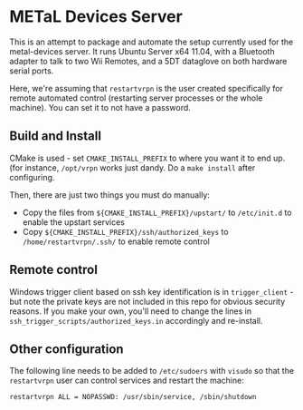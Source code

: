 # METaL Devices Server

This is an attempt to package and automate the setup currently used for the metal-devices server. It runs Ubuntu Server x64 11.04, with a Bluetooth adapter to talk to two Wii Remotes, and a 5DT dataglove on both hardware serial ports.

Here, we're assuming that `restartvrpn` is the user created specifically for remote automated control (restarting server processes or the whole machine). You can set it to not have a password.

## Build and Install

CMake is used - set `CMAKE_INSTALL_PREFIX` to where you want it to end up. (for instance, `/opt/vrpn` works just dandy. Do a `make install` after configuring.

Then, there are just two things you must do manually:

- Copy the files from `${CMAKE_INSTALL_PREFIX}/upstart/` to `/etc/init.d` to enable the upstart services
- Copy `${CMAKE_INSTALL_PREFIX}/ssh/authorized_keys` to `/home/restartvrpn/.ssh/` to enable remote control

## Remote control

Windows trigger client based on ssh key identification is in `trigger_client` - but note the private keys are not included in this repo for obvious security reasons.  If you make your own, you'll need to change the lines in `ssh_trigger_scripts/authorized_keys.in` accordingly and re-install.

## Other configuration

The following line needs to be added to `/etc/sudoers` with `visudo` so that the `restartvrpn` user can control services and restart the machine:

    restartvrpn ALL = NOPASSWD: /usr/sbin/service, /sbin/shutdown
